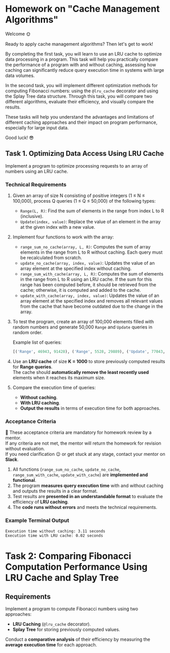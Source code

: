 # Homework on "Cache Management Algorithms"

Welcome 🌞

Ready to apply cache management algorithms? Then let's get to work!

By completing the first task, you will learn to use an LRU cache to optimize
data processing in a program. This task will help you practically compare the
performance of a program with and without caching, assessing how caching can
significantly reduce query execution time in systems with large data volumes.

In the second task, you will implement different optimization methods for
computing Fibonacci numbers: using the `@lru_cache` decorator and using the
Splay Tree data structure. Through this task, you will compare two different
algorithms, evaluate their efficiency, and visually compare the results.

These tasks will help you understand the advantages and limitations of different
caching approaches and their impact on program performance, especially for large
input data.

Good luck! 😎

## Task 1. Optimizing Data Access Using LRU Cache

Implement a program to optimize processing requests to an array of numbers using
an LRU cache.

### Technical Requirements

1. Given an array of size N consisting of positive integers (1 ≤ N ≤ 100,000),
   process Q queries (1 ≤ Q ≤ 50,000) of the following types:

   - `Range(L, R)`: Find the sum of elements in the range from index L to R
     (inclusive).
   - `Update(index, value)`: Replace the value of an element in the array at the
     given index with a new value.

2. Implement four functions to work with the array:

   - `range_sum_no_cache(array, L, R)`: Computes the sum of array elements in
     the range from L to R without caching. Each query must be recalculated from
     scratch.
   - `update_no_cache(array, index, value)`: Updates the value of an array
     element at the specified index without caching.
   - `range_sum_with_cache(array, L, R)`: Computes the sum of elements in the
     range from L to R using an LRU cache. If the sum for this range has been
     computed before, it should be retrieved from the cache; otherwise, it is
     computed and added to the cache.
   - `update_with_cache(array, index, value)`: Updates the value of an array
     element at the specified index and removes all relevant values from the
     cache that have become outdated due to the change in the array.

3. To test the program, create an array of 100,000 elements filled with random
   numbers and generate 50,000 `Range` and `Update` queries in random order.

   Example list of queries:

   ```python
   [('Range', 46943, 91428), ('Range', 5528, 29889), ('Update', 77043, 78), ...]
   ```

4. Use an **LRU cache** of size **K = 1000** to store previously computed
   results for **Range queries**.  
   The cache should **automatically remove the least recently used** elements
   when it reaches its maximum size.

5. Compare the execution time of queries:
   - **Without caching**.
   - **With LRU caching**.
   - **Output the results** in terms of execution time for both approaches.

### **Acceptance Criteria**

📌 These acceptance criteria are mandatory for homework review by a mentor.  
If any criteria are not met, the mentor will return the homework for revision
without evaluation.  
If you need clarification 😉 or get stuck at any stage, contact your mentor on
**Slack**.

1. All functions (`range_sum_no_cache`, `update_no_cache`,
   `range_sum_with_cache`, `update_with_cache`) are **implemented and
   functional**.
2. The program **measures query execution time** with and without caching and
   outputs the results in a clear format.
3. Test results are **presented in an understandable format** to evaluate the
   efficiency of **LRU caching**.
4. The **code runs without errors** and meets the technical requirements.

### **Example Terminal Output**

```bash
Execution time without caching: 3.11 seconds
Execution time with LRU cache: 0.02 seconds

```

# Task 2: Comparing Fibonacci Computation Performance Using LRU Cache and Splay Tree

## Requirements

Implement a program to compute Fibonacci numbers using two approaches:

- **LRU Caching** (`@lru_cache` decorator).
- **Splay Tree** for storing previously computed values.

Conduct a **comparative analysis** of their efficiency by measuring the
**average execution time** for each approach.
